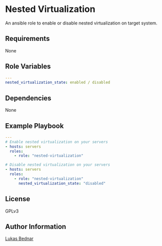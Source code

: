 Nested Virtualization
=========

An ansible role to enable or disable nested virtualization on target system.

Requirements
------------

None

Role Variables
--------------

```yaml
---
nested_virtualization_state: enabled / disabled
```

Dependencies
------------
None

Example Playbook
----------------

```yaml
---
# Enable nested virtualization on your servers
- hosts: servers
  roles:
    - role: "nested-virtualization"

# Disable nested virtualization on your servers
- hosts: servers
  roles:
    - role: "nested-virtualization"
      nested_virtualization_state: "disabled"
```

License
-------

GPLv3

Author Information
------------------

[Lukas Bednar](https://github.com/lukas-bednar)
